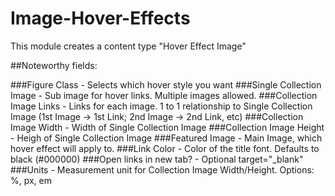 # Image-Hover-Effects

This module creates a content type "Hover Effect Image"

##Noteworthy fields:

###Figure Class - Selects which hover style you want
###Single Collection Image - Sub image for hover links. Multiple images allowed.
###Collection Image Links - Links for each image. 1 to 1 relationship to Single Collection Image (1st Image -> 1st Link; 2nd Image -> 2nd Link, etc)
###Collection Image Width - Width of Single Collection Image
###Collection Image Height - Heigh of Single Collection Image
###Featured Image - Main Image, which hover effect will apply to.
###Link Color - Color of the title font. Defaults to black (#000000)
###Open links in new tab? - Optional target="_blank"
###Units - Measurement unit for Collection Image Width/Height. Options: %, px, em
